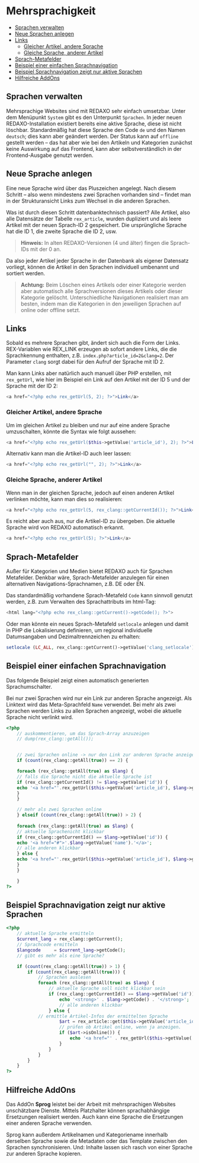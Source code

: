 # Mehrsprachigkeit

- [Sprachen verwalten](#sprachen-verwalten)
- [Neue Sprachen anlegen](#neue-sprachen-anlegen)
- [Links](#links)
  - [Gleicher Artikel, andere Sprache](#gleicher-artikel-andere-sprache)
  - [Gleiche Sprache, anderer Artikel](#gleiche-sprache-anderer-artikel)
- [Sprach-Metafelder](#sprach-metafelder)
- [Beispiel einer einfachen Sprachnavigation](#beispiel-sprachnavigation)
- [Beispiel Sprachnavigation zeigt nur aktive Sprachen](#beispiel-nuronline)
- [Hilfreiche AddOns](#hilfreiche-addons)
 
<a name="sprachen-verwalten"></a>

## Sprachen verwalten

Mehrsprachige Websites sind mit REDAXO sehr einfach umsetzbar. Unter dem Menüpunkt `System` gibt es den Unterpunkt `Sprachen`. In jeder neuen REDAXO-Installation existiert bereits eine aktive Sprache, diese ist nicht löschbar. Standardmäßig hat diese Sprache den Code `de` und den Namen `deutsch`; dies kann aber geändert werden. Der Status kann auf `offline` gestellt werden – das hat aber wie bei den Artikeln und Kategorien zunächst keine Auswirkung auf das Frontend, kann aber selbstverständlich in der Frontend-Ausgabe genutzt werden.

<a name="neue-sprache-anlegen"></a>

## Neue Sprache anlegen

Eine neue Sprache wird über das Pluszeichen angelegt. Nach diesem Schritt – also wenn mindestens zwei Sprachen vorhanden sind – findet man in der Strukturansicht Links zum Wechsel in die anderen Sprachen.

Was ist durch diesen Schritt datenbanktechnisch passiert? Alle Artikel, also alle Datensätze der Tabelle `rex_article`, wurden dupliziert und als leere Artikel mit der neuen Sprach-ID 2 gespeichert. Die ursprüngliche Sprache hat die ID 1, die zweite Sprache die ID 2, usw.

> **Hinweis:** In alten REDAXO-Versionen (4 und älter) fingen die Sprach-IDs mit der 0 an.

Da also jeder Artikel jeder Sprache in der Datenbank als eigener Datensatz vorliegt, können die Artikel in den Sprachen individuell umbenannt und sortiert werden.

> **Achtung:** Beim Löschen eines Artikels oder einer Kategorie werden aber automatisch alle Sprachversionen dieses Artikels oder dieser Kategorie gelöscht. Unterschiedliche Navigationen realisiert man am besten, indem man die Kategorien in den jeweiligen Sprachen auf online oder offline setzt.

<a name="links"></a>

## Links

Sobald es mehrere Sprachen gibt, ändert sich auch die Form der Links. REX-Variablen wie REX_LINK erzeugen ab sofort andere Links, die die Sprachkennung enthalten, z.B. `index.php?article_id=2&clang=2`. Der Parameter `clang` sorgt dabei für den Aufruf der Sprache mit ID 2.

Man kann Links aber natürlich auch manuell über PHP erstellen, mit `rex_getUrl`, wie hier im Beispiel ein Link auf den Artikel mit der ID 5 und der Sprache mit der ID 2:

```php
<a href="<?php echo rex_getUrl(5, 2); ?>">Link</a>
```

<a name="gleicher-artikel-andere-sprache"></a>

### Gleicher Artikel, andere Sprache

Um im gleichen Artikel zu bleiben und nur auf eine andere Sprache umzuschalten, könnte die Syntax wie folgt aussehen:

```php
<a href="<?php echo rex_getUrl($this->getValue('article_id'), 2); ?>">Link</a>
```

Alternativ kann man die Artikel-ID auch leer lassen:

```php
<a href="<?php echo rex_getUrl("", 2); ?>">Link</a>
```

<a name="gleiche-sprache-anderer-artikel"></a>

### Gleiche Sprache, anderer Artikel

Wenn man in der gleichen Sprache, jedoch auf einen anderen Artikel
verlinken möchte, kann man dies so realisieren:

```php
<a href="<?php echo rex_getUrl(5, rex_clang::getCurrentId()); ?>">Link</a>
```

Es reicht aber auch aus, nur die Artikel-ID zu übergeben. Die aktuelle Sprache wird von REDAXO automatisch erkannt.

```php
<a href="<?php echo rex_getUrl(5); ?>">Link</a>
```

<a name="sprach-metafelder"></a>

## Sprach-Metafelder

Außer für Kategorien und Medien bietet REDAXO auch für Sprachen Metafelder. Denkbar wäre, Sprach-Metafelder anzulegen für einen alternativen Navigations-Sprachnamen, z.B. DE oder EN.

Das standardmäßig vorhandene Sprach-Metafeld `Code` kann sinnvoll genutzt werden, z.B. zum Verwalten des Sprachattributs im html-Tag:

```php
<html lang="<?php echo rex_clang::getCurrent()->getCode(); ?>">
```

Oder man könnte ein neues Sprach-Metafeld `setlocale` anlegen und damit in PHP die Lokalisierung definieren, um regional individuelle Datumsangaben und Dezimaltrennzeichen zu erhalten:

```php
setlocale (LC_ALL, rex_clang::getCurrent()->getValue('clang_setlocale'));
```

<a name="beispiel-sprachnavigation"></a>

## Beispiel einer einfachen Sprachnavigation

Das folgende Beispiel zeigt einen automatisch generierten Sprachumschalter.

Bei nur zwei Sprachen wird nur ein Link zur anderen Sprache angezeigt. Als Linktext wird das Meta-Sprachfeld `Name` verwendet. Bei mehr als zwei Sprachen werden Links zu allen Sprachen angezeigt, wobei die aktuelle Sprache nicht verlinkt wird.

```php
<?php
    // auskommentieren, um das Sprach-Array anzuzeigen
    // dump(rex_clang::getAll());


    // zwei Sprachen online -> nur den Link zur anderen Sprache anzeigen
    if (count(rex_clang::getAll(true)) == 2) {

    foreach (rex_clang::getAll(true) as $lang) {
    // falls die Sprache nicht die aktuelle Sprache ist
    if (rex_clang::getCurrentId() != $lang->getValue('id')) {
    echo '<a href="'.rex_getUrl($this->getValue('article_id'), $lang->getValue('id')).'">'.$lang->getValue('code').'</a>';
    }
    }

    // mehr als zwei Sprachen online
    } elseif (count(rex_clang::getAll(true)) > 2) {
    
    foreach (rex_clang::getAll(true) as $lang) {
    // aktuelle Sprachenicht klickbar
    if (rex_clang::getCurrentId() == $lang->getValue('id')) {
    echo '<a href="#">'.$lang->getValue('name').'</a>';
    // alle anderen klickbar
    } else {
    echo '<a href="'.rex_getUrl($this->getValue('article_id'), $lang->getValue('id')).'">'.$lang->getValue('name').'</a>';
    }
    }

    }
?>
```

<a name="beispiel-nuronline"></a>

## Beispiel Sprachnavigation zeigt nur aktive Sprachen

```php
<?php
    // aktuelle Sprache ermitteln
    $current_lang = rex_clang::getCurrent();
    // Sprachcode ermitteln
    $langcode     = $current_lang->getCode();
    // gibt es mehr als eine Sprache?

    if (count(rex_clang::getAll(true)) > 1) {
        if (count(rex_clang::getAll(true))) {
            // Sprachen auslesen
            foreach (rex_clang::getAll(true) as $lang) {
                // aktuelle Sprache soll nicht klickbar sein
                if (rex_clang::getCurrentId() == $lang->getValue('id')) {
                    echo '<strong>' . $lang->getCode() . '</strong>';
                    // alle anderen klickbar
                } else {
            // ermittle Artikel-Infos der ermittelten Sprache
                    $art = rex_article::get($this->getValue('article_id'), $lang->getValue('id'));
                    // prüfen ob Artikel online, wenn ja anzeigen.
                    if ($art->isOnline()) {
                        echo '<a href="' . rex_getUrl($this->getValue('article_id'), $lang->getValue('id')) . '">' . $lang->getCode() . '</a>';
                    }
                }
            }
        }
    }
?>
```

<a name="hilfreiche-addons"></a>

## Hilfreiche AddOns

Das AddOn **Sprog** leistet bei der Arbeit mit mehrsprachigen Websites unschätzbare Dienste. Mittels Platzhalter können sprachabhängige Ersetzungen realisiert werden. Auch kann eine Sprache die Ersetzungen einer anderen Sprache verwenden.

Sprog kann außerdem Artikelnamen und Kategoriename innerhalb derselben Sprache sowie die Metadaten oder das Template zwischen den Sprachen synchronisieren. Und: Inhalte lassen sich rasch von einer Sprache zur anderen Sprache kopieren.
